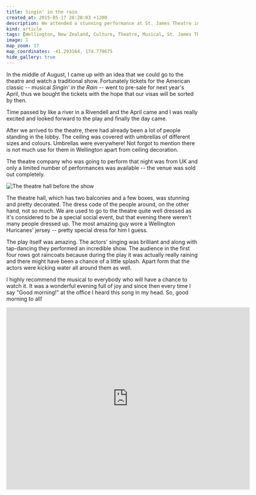 ```yaml
---
title: Singin' in the rain
created_at: 2015-05-17 20:28:03 +1200
description: We attended a stunning performance at St. James Theatre in the centre of Wellington. The UK theatre group performed the American classic -- Singin' in the Rain -- and that evening it was raining happiness.
kind: article
tags: [Wellington, New Zealand, Culture, Theatre, Musical, St. James Theatre, Singing in the rain]
image: 1
map_zoom: 17
map_coordinates: -41.293164, 174.779675
hide_gallery: true
---
```


In the middle of August, I came up with an idea that we could go to the theatre and watch a traditional show. Fortunately tickets for the American classic -- musical *Singin' in the Rain* -- went to pre-sale for next year's April, thus we bought the tickets with the hope that our visas will be sorted by then.

Time passed by like a river in a Rivendell and the April came and I was really excited and looked forward to the play and finally the day came.

After we arrived to the theatre, there had already been a lot of people standing in the lobby. The ceiling was covered with umbrellas of different sizes and colours. Umbrellas were everywhere! Not forgot to mention there is not much use for them in Wellington apart from ceiling decoration.

The theatre company who was going to perform that night was from UK and only a limited number of performances was available -- the venue was sold out completely.

![The theatre hall before the show](2)

The theatre hall, which has two balconies and a few boxes, was stunning and pretty decorated. The dress code of the people around, on the other hand, not so much. We are used to go to the theatre quite well dressed as it's considered to be a special social event, but that evening there weren't many people dressed up. The most amazing guy wore a Wellington Huricanes' jersey -- pretty special dress for him I guess.

The play itself was amazing. The actors' singing was brilliant and along with tap-dancing they performed an incredible show. The audience in the first four rows got raincoats because during the play it was actually really raining and there might have been a chance of a little splash. Apart form that the actors were kicking water all around them as well.

I highly recommend the musical to everybody who will have a chance to watch it. It was a wonderful evening full of joy and since then every time I say "Good morning!" at the office I heard this song in my head. So, good morning to all!

<iframe width="640" height="480" src="https://www.youtube.com/embed/GB2yiIoEtXw" frameborder="0" allowfullscreen></iframe>
